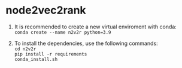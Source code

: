 # node2vec2rank

1. It is recommended to create a new virtual enviroment with conda: <br>
`conda create --name n2v2r python=3.9`

2. To install the dependencies, use the following commands: <br>
`cd n2v2r` <br>
 `pip install -r requirements` <br>
 `conda_install.sh`
